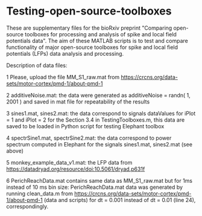 # Testing-open-source-toolboxes

These are supplementary files for the bioRxiv preprint "Comparing open-source toolboxes for processing and analysis of spike and local field potentials data". The aim of these MATLAB scripts is to test and compare functionality of major open-source toolboxes for spike and local field potentials (LFPs) data analysis and processing.

Description of data files:

1 Please, upload the file MM_S1_raw.mat from https://crcns.org/data-sets/motor-cortex/pmd-1/about-pmd-1

2 additiveNoise.mat: the data were generated as additiveNoise = randn( 1, 2001 ) and saved in mat file for repeatability of the results

3 sines1.mat, sines2.mat: the data correspond to signals dataValues for iPlot = 1 and iPlot = 2 for the Section 3.4 in TestingToolboxes.m, this data are saved to be loaded in Python script for testing Elephant toolbox

4 spectrSine1.mat, spectrSine2.mat: the data correspond to power spectrum computed in Elephant for the signals sines1.mat, sines2.mat (see above)

5 monkey_example_data_v1.mat: the LFP data from https://datadryad.org/resource/doi:10.5061/dryad.p631f

6 PerichReachData.mat contains same data as MM_S1_raw.mat but for 1ms instead of 10 ms bin size: PerichReachData.mat data was generated by running clean_data.m from https://crcns.org/data-sets/motor-cortex/pmd-1/about-pmd-1 (data and scripts) for dt = 0.001 instead of dt = 0.01 (line 24), correspondingly.
